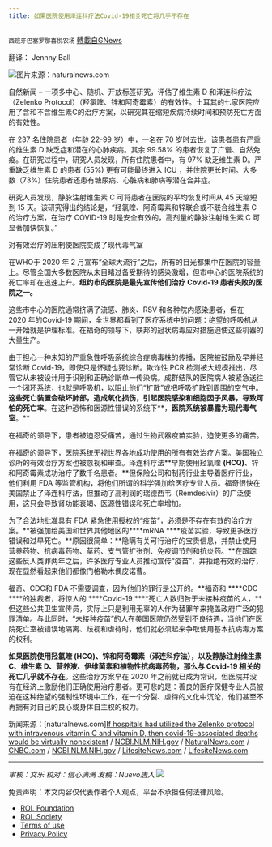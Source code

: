 ```yaml
---
title: 如果医院使用泽连科疗法Covid-19相关死亡将几乎不存在
---
```

`西班牙巴塞罗那喜悦农场` [轉載自GNews](https://gnews.org/zh-hans/1898957/)

翻译： Jennny Ball

![](https://assets.gnews.org/wp-content/uploads/2022/01/image-1903.png)图片来源：naturalnews.com

自然新闻 – 一项多中心、随机、开放标签研究，评估了维生素 D 和泽连科疗法（Zelenko Protocol）（羟氯喹、锌和阿奇霉素）的有效性。土耳其的七家医院应用了含和不含维生素C的治疗方案，以研究其在缩短疾病持续时间和预防死亡方面的有效性。

在 237 名住院患者（年龄 22-99 岁）中，一名在 70 岁时去世。该患者患有严重的维生素 D 缺乏症和潜在的心肺疾病。其余 99.58% 的患者恢复了广谱、自然免疫。在研究过程中，研究人员发现，所有住院患者中，有 97% 缺乏维生素 D。严重缺乏维生素 D 的患者 (55%) 更有可能最终进入 ICU ，并住院更长时间。大多数（73%）住院患者还患有糖尿病、心脏病和肺病等潜在合并症。

研究人员发现，静脉注射维生素 C 可将患者在医院的平均恢复时间从 45 天缩短到 15 天。该研究得出的结论是，“羟氯喹、阿奇霉素和锌联合或不联合维生素 C 的治疗方案，在治疗 COVID-19 时是安全有效的，高剂量的静脉注射维生素 C 可显著加快恢复。”

对有效治疗的压制使医院变成了现代毒气室

在WHO于 2020 年 2 月宣布“全球大流行”之后，所有的目光都集中在医院的容量上。尽管全国大多数医院从未目睹过备受期待的感染激增，但市中心的医院系统的死亡率却在迅速上升。**纽约市的医院是最先宣传他们治疗 Covid-19 患者失败的医院之一。**

这些市中心的医院通常挤满了流感、肺炎、RSV 和各种院内感染患者，但在 2020 年的Covid-19 期间，全世界都看到了医疗系统中的问题：绝望的呼吸机从一开始就是护理标准。在福奇的领导下，联邦的冠状病毒应对措施迫使这些机器的大量生产。

由于担心一种未知的严重急性呼吸系统综合症病毒株的传播，医院被鼓励及早并经常诊断 Covid-19，即使只是怀疑也要诊断。欺诈性 PCR 检测被大规模推出，尽管它从未被设计用于识别和正确诊断单一传染病。成群结队的医院病人被紧急送往一个闭环系统，也就是呼吸机，以阻止他们“扩散”或把呼吸扩散到周围的空气中。**这些死亡装置会破坏肺部，造成氧化损伤，引起医院感染和细胞因子风暴，导致可怕的死亡率**。在这种恐怖和医源性错误的系统下**，****医院系统被暴露为现代毒气室****。**

在福奇的领导下，患者被迫忍受痛苦，通过生物武器疫苗实验，迫使更多的痛苦。

在福奇的领导下，医院系统无视世界各地成功使用的所有有效治疗方案。美国独立诊所的有效治疗方案也被忽视和审查。泽连科疗法**早期使用羟氯喹 ****(HCQ)****、锌和阿奇霉素成功治疗了数千名患者。**但保险公司和制药行业主导着医疗行业，他们利用 FDA 等监管机构，将他们所谓的科学强加给医疗专业人员。福奇很快在美国禁止了泽连科疗法，但推动了高利润的瑞德西韦（Remdesivir）的广泛使用，这只会导致肾功能衰竭、医源性错误和死亡率增加。

为了合法地批准具有 FDA 紧急使用授权的“疫苗”，必须是不存在有效的治疗方案。**被强加给美国和世界其他地区的****mRNA ****疫苗实验，导致更多医疗错误和过早死亡。**原因很简单：**隐瞒有关可行治疗的宝贵信息，并禁止使用营养药物、抗病毒药物、草药、支气管扩张剂、免疫调节剂和抗炎药。**在跟踪这些反人类罪两年之后，许多医疗专业人员推动宣传“疫苗”，并拒绝有效的治疗，现在显然看起来他们都像门格勒木偶皮诺曹。

福奇、CDC和 FDA 不需要调查，因为他们的罪行是公开的。**福奇和 ****CDC ****的独裁者，将惊人的 ****Covid-19 ****死亡人数归咎于未接种疫苗的人，**但这些公共卫生宣传员，实际上只是利用无辜的人作为替罪羊来掩盖政府广泛的犯罪清单。与此同时，“未接种疫苗”的人在美国医院仍然受到不良待遇，当他们在医院死亡室被错误地隔离、歧视和虐待时，他们就必须起来争取使用基本抗病毒方案的权利。

**如果医院使用羟氯喹 (HCQ)、锌和阿奇霉素（泽连科疗法），以及静脉注射维生素 C、维生素 D、营养液、伊维菌素和植物性抗病毒药物，那么与 Covid-19 相关的死亡几乎就不存在**。这些治疗方案早在 2020 年之前就已成为常识，但医院并没有在经济上激励他们正确使用治疗患者。更可悲的是：善良的医疗保健专业人员被迫在这种绝望的强制性环境中工作，在一个分裂、虐待的文化中沉沦，他们甚至不再拥有对自己的良心或身体自主权的权力。

新闻来源：[naturalnews.com][If hospitals had utilized the Zelenko protocol with intravenous vitamin C and vitamin D, then covid-19-associated deaths would be virtually nonexistent](https://www.naturalnews.com/2022-01-21-zelenko-protocol-intravenous-vitamin-c-and-d-covid19-deaths.html#) / [NCBI.NLM.NIH.gov](https://www.ncbi.nlm.nih.gov/labs/pmc/articles/PMC8712288/) / [NaturalNews.com](https://naturalnews.com/2021-09-17-hydroxychloroquine-and-ivermectin-treatments-covid19.html) / [CNBC.com](https://www.cnbc.com/2020/04/29/dr-anthony-fauci-says-data-from-remdesivir-coronavirus-drug-trial-shows-quite-good-news.html) / [NCBI.NLM.NIH.gov](https://www.ncbi.nlm.nih.gov/labs/pmc/articles/PMC7290825/) / [LifesiteNews.com](https://www.lifesitenews.com/news/hospital-death-camps-attorney-says-covid-patients-are-trapped-and-receiving-harmful-treatments/?fbclid=IwAR3-sP_Rl05COjuI9hdZN-lze1Kmg_pzdwowYrXpbxDN-h8vbh0zzEzhOzo) / [LifesiteNews.com](https://www.lifesitenews.com/news/hospital-death-camps-attorney-says-covid-patients-are-trapped-and-receiving-harmful-treatments/?fbclid=IwAR3-sP_Rl05COjuI9hdZN-lze1Kmg_pzdwowYrXpbxDN-h8vbh0zzEzhOzo)

* * *

*审核：文乐
校对：信心满满
发稿：Nuevo唐人*
![](https://assets.gnews.org/wp-content/uploads/2022/01/GNEWS_CH.-1-3-3.jpeg)
 

免责声明：本文内容仅代表作者个人观点，平台不承担任何法律风险。

- [ROL Foundation](https://rolfoundation.org/)
- [ROL Society](https://rolsociety.org/)
- [Terms of use](https://gnews.org/terms-of-use-3/)
- [Privacy Policy](https://gnews.org/privacy-policy/)
